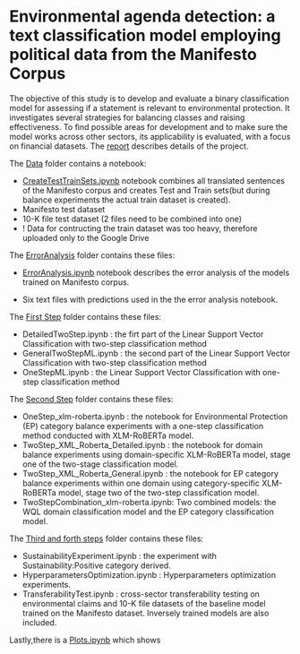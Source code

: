# Environmental agenda detection: a text classification model employing political data from the Manifesto Corpus
The objective of this study is to develop and evaluate a binary classification model for assessing if a statement is relevant to environmental protection. It investigates several strategies for balancing classes and raising effectiveness. To find possible areas for development and to make sure the model works across other sectors, its applicability is evaluated, with a focus on financial datasets. The [report](https://github.com/yerkesoul/Environmental-agenda-detection/blob/main/Manifesto_project_model.pdf) describes details of the project.

The [Data](https://github.com/yerkesoul/Environmental-agenda-detection/tree/main/Data) folder contains a notebook:

* [CreateTestTrainSets.ipynb](https://github.com/yerkesoul/Environmental-agenda-detection/blob/main/Data/CreateTestTrainSets.ipynb) notebook combines all translated sentences of the Manifesto corpus and creates Test and Train sets(but during balance experiments the actual train dataset is created).
* Manifesto test dataset
* 10-K file test dataset (2 files need to be combined into one)
* ! Data for contructing the train dataset was too heavy, therefore uploaded only to the Google Drive


The [ErrorAnalysis](https://github.com/yerkesoul/Environmental-agenda-detection/tree/main/ErrorAnalysis) folder contains these files:

* [ErrorAnalysis.ipynb](https://github.com/yerkesoul/Environmental-agenda-detection/blob/main/ErrorAnalysis/ErrorAnalysis.ipynb) notebook describes the error analysis of the models trained on Manifesto corpus.

* Six text files with predictions used in the the error analysis notebook.



The [First Step](https://github.com/yerkesoul/Environmental-agenda-detection/tree/main/First%20Step) folder contains these files:
* DetailedTwoStep.ipynb : the firt part of the Linear Support Vector Classification with two-step classification method
* GeneralTwoStepML.ipynb : the second part of the Linear Support Vector Classification with two-step classification method
* OneStepML.ipynb : the Linear Support Vector Classification with one-step classification method

The [Second Step](https://github.com/yerkesoul/Environmental-agenda-detection/tree/main/Second%20Step) folder contains these files:
* OneStep_xlm-roberta.ipynb : the notebook for Environmental Protection (EP) category balance experiments with a one-step classification method conducted with XLM-RoBERTa model.
* TwoStep_XML_Roberta_Detailed.ipynb : the notebook for  domain balance experiments using domain-specific XLM-RoBERTa model, stage one of the two-stage classification model.
* TwoStep_XML_Roberta_General.ipynb : the notebook for EP category balance experiments within one domain using category-specific XLM-RoBERTa model, stage two of the two-step classification model.
* TwoStepCombination_xlm-roberta.ipynb: Two combined models: the WQL domain classification model and the EP category classification model.



The [Third and forth steps](https://github.com/yerkesoul/Environmental-agenda-detection/tree/main/Third%20and%20forth%20steps) folder contains these files:
* SustainabilityExperiment.ipynb : the experiment with  Sustainability:Positive category derived.
* HyperparametersOptimization.ipynb : Hyperparameters optimization experiments.
* TransferabilityTest.ipynb :  cross-sector transferability testing on environmental claims and 10-K file datasets of the baseline model trained on the Manifesto dataset. Inversely trained models are also included.

Lastly,there is a [Plots.ipynb](https://github.com/yerkesoul/Environmental-agenda-detection/blob/main/CorpusPlots.ipynb) which shows 
